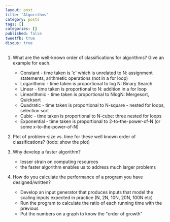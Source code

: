 ```yaml
---
layout: post
title: "Algorithms"
category: posts
tags: []
categories: []
published: false
tweetfb: true
disqus: true
---
```


1. What are the well-known order of classifications for algorithms? Give an example for each.
    * Constant - time taken is 'c' which is unrelated to N: assignment statements, arithmetic operations (not in a for loop)
    * Logarithmic - time taken is proportional to log N: Binary Search
    * Linear - time taken is proportional to N: addition in a for loop
    * Linearithmic - time taken is proportional to NlogN: Mergesort, Quicksort
    * Quadratic - time taken is proportional to N-square - nested for loops, selection sort
    * Cubic - time taken is proportional to N-cube: three nested for loops
    * Exponential - time taken is proportional to 2-to-the-power-of-N (or some x-to-the-power-of-N)

2. Plot of problem-size vs. time for these well known order of classifications?
(todo: show the plot)

3. Why develop a faster algorithm?
    * lesser strain on computing resources
    * the faster algorithm enables us to address much larger problems

4. How do you calculate the performance of a program you have designed/written?
    * Develop an input generator that produces inputs that model the scaling inputs expected in practice (N, 2N, 10N, 20N, 100N etc)
    * Run the program to calculate the ratio of each running time with the previous
    * Put the numbers on a graph to know the "order of growth"